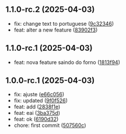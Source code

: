 ## 1.1.0-rc.2 (2025-04-03)

* fix: change text to portuguese ([9c32346](https://github.com/wm-lim4mik3/platform/commit/9c32346))
* feat: alter a new feature ([83902f3](https://github.com/wm-lim4mik3/platform/commit/83902f3))

## 1.1.0-rc.1 (2025-04-03)

* feat: nova feature saindo do forno ([1813f94](https://github.com/wm-lim4mik3/platform/commit/1813f94))

## 1.0.0-rc.1 (2025-04-03)

* fix: ajuste ([e66c056](https://github.com/wm-lim4mik3/platform/commit/e66c056))
* fix: updated ([9f0f526](https://github.com/wm-lim4mik3/platform/commit/9f0f526))
* feat: add ([2838f1e](https://github.com/wm-lim4mik3/platform/commit/2838f1e))
* feat: eai ([3ba375d](https://github.com/wm-lim4mik3/platform/commit/3ba375d))
* feat: ok ([6190d32](https://github.com/wm-lim4mik3/platform/commit/6190d32))
* chore: first commit ([507560c](https://github.com/wm-lim4mik3/platform/commit/507560c))
